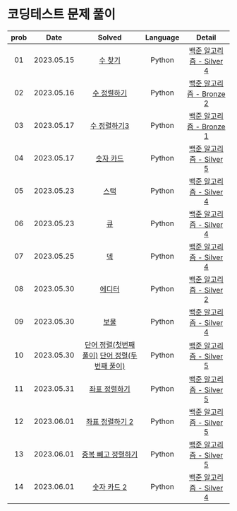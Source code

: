 # 코딩테스트 문제 풀이

| prob |   Date   | Solved | Language | Detail |
| :---: | :----------: | :---------------: | :---: | :---: |
| 01 | 2023.05.15 | [수 찾기](https://github.com/dduneon/CodingTestPy/blob/main/baekjoon1920.py) | Python | [백준 알고리즘 - Silver 4](https://www.acmicpc.net/problem/1920) |
| 02 | 2023.05.16 | [수 정렬하기](https://github.com/dduneon/CodingTestPy/blob/main/baekjoon2750.py) | Python | [백준 알고리즘 - Bronze 2](https://www.acmicpc.net/problem/2750) |
| 03 | 2023.05.17 | [수 정렬하기3](https://github.com/dduneon/CodingTestPy/blob/main/baekjoon10989.py) | Python | [백준 알고리즘 - Bronze 1](https://www.acmicpc.net/problem/10989) |
| 04 | 2023.05.17 | [숫자 카드](https://github.com/dduneon/CodingTestPy/blob/main/baekjoon10815.py) | Python | [백준 알고리즘 - Silver 5](https://www.acmicpc.net/problem/10815) |
| 05 | 2023.05.23 | [스택](https://github.com/dduneon/CodingTestPy/blob/main/baekjoon10828.py) | Python | [백준 알고리즘 - Silver 4](https://www.acmicpc.net/problem/10828) |
| 06 | 2023.05.23 | [큐](https://github.com/dduneon/CodingTestPy/blob/main/baekjoon10845.py) | Python | [백준 알고리즘 - Silver 4](https://www.acmicpc.net/problem/10845) |
| 07 | 2023.05.25 | [덱](https://github.com/dduneon/CodingTestPy/blob/main/baekjoon10866.py) | Python | [백준 알고리즘 - Silver 4](https://www.acmicpc.net/problem/10866) |
| 08 | 2023.05.30 | [에디터](https://github.com/dduneon/CodingTestPy/blob/main/baekjoon1406.py) | Python | [백준 알고리즘 - Silver 2](https://www.acmicpc.net/problem/1406) |
| 09 | 2023.05.30 | [보물](https://github.com/dduneon/CodingTestPy/blob/main/baekjoon1026.py) | Python | [백준 알고리즘 - Silver 4](https://www.acmicpc.net/problem/1026) |
| 10 | 2023.05.30 | [단어 정렬(첫번째 풀이)](https://github.com/dduneon/CodingTestPy/blob/main/baekjoon1181.py) [단어 정렬(두번째 풀이)](https://github.com/dduneon/CodingTestPy/blob/main/baekjoon1181_1.py)  | Python | [백준 알고리즘 - Silver 5](https://www.acmicpc.net/problem/1181) |
| 11 | 2023.05.31 | [좌표 정렬하기](https://github.com/dduneon/CodingTestPy/blob/main/baekjoon11650.py)  | Python | [백준 알고리즘 - Silver 5](https://www.acmicpc.net/problem/11650) |
| 12 | 2023.06.01 | [좌표 정렬하기 2](https://github.com/dduneon/CodingTestPy/blob/main/baekjoon11651.py)  | Python | [백준 알고리즘 - Silver 5](https://www.acmicpc.net/problem/11651) |
| 13 | 2023.06.01 | [중복 빼고 정렬하기](https://github.com/dduneon/CodingTestPy/blob/main/baekjoon10876.py)  | Python | [백준 알고리즘 - Silver 5](https://www.acmicpc.net/problem/10876) |
| 14 | 2023.06.01 | [숫자 카드 2](https://github.com/dduneon/CodingTestPy/blob/main/baekjoon10816.py)  | Python | [백준 알고리즘 - Silver 4](https://www.acmicpc.net/problem/10816) |
